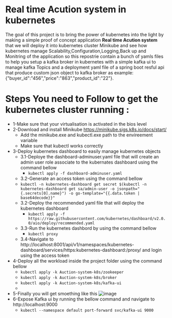 # Real time Acution system in kubernetes
The goal of this project is to bring the power of kubernetes into the light by making a simple proof of concept application **Real time Acution system** that we will deploy it into kubernetes cluster Minikube and see how kubernetes manage Scalability,Configuration,Logging,Back up and Monitring of the application so this repostrie contain a bunch of yamls files to help you setup a kafka broker in kubernetes with a simple kafka ui to manage kafka Topics and a deployment yaml file of a spring boot resful api that produce custom json object to kafka broker as example: {"buyer_id":"456","price":"863","product_id":"22"}.

# Steps You need to Follow to get the kubernetes cluster running :
* 1-Make sure that your virtualisation is activated in the bios level
* 2-Download and install Minikube https://minikube.sigs.k8s.io/docs/start/
  * Add the minikube.exe and kubectl.exe path to the envireement variable
  * Make sure that kubectl works correctly
* 3-Deploy kubernetes dashboard to easily manage kubernetes objects
  * 3.1-Deploye the dashboard-adminuser.yaml file that will create an admin user role associate to the kubernates dashboard using the command bellow
    * ```kubectl apply -f dashboard-adminuser.yaml```
  * 3.2-Generate an access token using the command bellow
  * ```kubectl -n kubernetes-dashboard get secret $(kubectl -n kubernetes-dashboard get sa/admin-user -o jsonpath="{.secrets[0].name}") -o go-template="{{.data.token | base64decode}}"```
  * 3.2-Deploy the recommended yaml file that will deploy the kubernetes dashboard
    * ```kubectl apply -f https://raw.githubusercontent.com/kubernetes/dashboard/v2.0.0/aio/deploy/recommended.yaml```
  * 3.3-Run the kubernetes dashbord by using the command bellow
    * ```kubectl proxy```
  * 3.4-Navigate to http://localhost:8001/api/v1/namespaces/kubernetes-dashboard/services/https:kubernetes-dashboard:/proxy/ and login using the access token
* 4-Deploy all the workload inside the project folder using the command bellow
  * ```kubectl apply -k Auction-system-k8s/zookeeper```
  * ```kubectl apply -k Auction-system-k8s/broker```
  * ```kubectl apply -k Auction-system-k8s/kafka-ui```
  * 
* 5-Finally you will get smoething like this
![image](https://user-images.githubusercontent.com/40581620/111620859-8bf1b200-87e7-11eb-875b-9102a2a31f38.png)
* 6-Expose Kafka ui by running the bellow command and navigate to http://localhost:9000
  * ```kubectl --namespace default port-forward svc/kafka-ui 9000```
